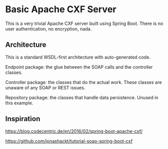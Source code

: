 Basic Apache CXF Server
=======================

This is a very trivial Apache CXF server built using Spring Boot. There is
no user authentication, no encryption, nada.

Architecture
------------

This is a standard WSDL-first architecture with auto-generated code.

Endpoint package: the glue between the SOAP calls and the controller classes.

Controller package: the classes that do the actual work. These classes
are unaware of any SOAP or REST issues.

Repository package: the classes that handle data persistence. Unused in this
example.


Inspiration
-----------

https://blog.codecentric.de/en/2016/02/spring-boot-apache-cxf/

https://github.com/jonashackt/tutorial-soap-spring-boot-cxf
